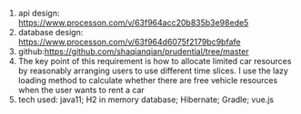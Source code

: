 1. api design: https://www.processon.com/v/63f964acc20b835b3e98ede5
2. database design: https://www.processon.com/v/63f964d6075f2179bc9bfafe
3. github:https://github.com/shaqianqian/prudential/tree/master
4. The key point of this requirement is how to allocate limited car resources by reasonably arranging users to use different time slices. I use the lazy loading method to calculate whether there are free vehicle resources when the user wants to rent a car
5. tech used: java11; H2 in memory database; Hibernate; Gradle; vue.js